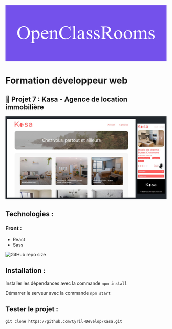 ![formation](./images/OpenClassRooms.png)

# Formation développeur web

## 📎 Projet 7 : Kasa - Agence de location immobilière

![cover](./images/screenshot.jpg)

## Technologies :

### Front : 
- React
- Sass

![GitHub repo size](https://img.shields.io/github/repo-size/Cyril-Develop/Kasa?style=for-the-badge)

## Installation :

Installer les dépendances avec la commande `npm install`

Démarrer le serveur avec la commande `npm start`

## Tester le projet :

```terminal
git clone https://github.com/Cyril-Develop/Kasa.git
```






